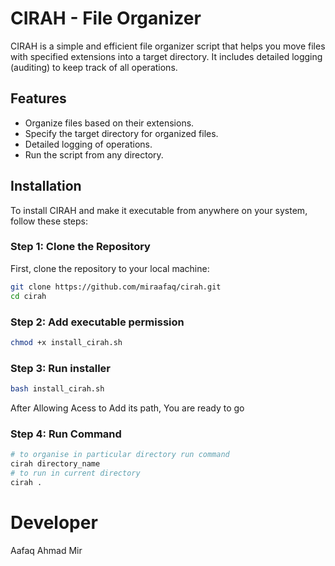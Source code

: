 # CIRAH - File Organizer

CIRAH is a simple and efficient file organizer script that helps you move files with specified extensions into a target directory. It includes detailed logging (auditing) to keep track of all operations.

## Features

- Organize files based on their extensions.
- Specify the target directory for organized files.
- Detailed logging of operations.
- Run the script from any directory.

## Installation

To install CIRAH and make it executable from anywhere on your system, follow these steps:

### Step 1: Clone the Repository

First, clone the repository to your local machine:

```bash
git clone https://github.com/miraafaq/cirah.git
cd cirah
```
### Step 2: Add executable permission
```bash
chmod +x install_cirah.sh
```
### Step 3: Run installer 
```bash
bash install_cirah.sh
```
After Allowing Acess to Add its path, You are ready to go
### Step 4: Run Command 
```bash
# to organise in particular directory run command 
cirah directory_name
# to run in current directory
cirah .
```
# Developer
Aafaq Ahmad Mir
